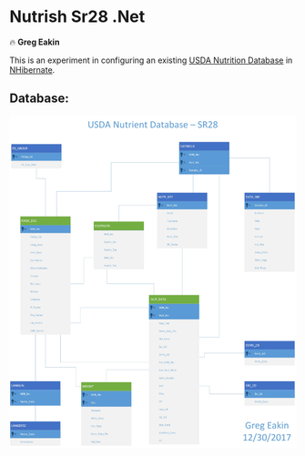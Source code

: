 # Nutrish Sr28 .Net
:fire: **Greg Eakin**

This is an experiment in configuring an existing [USDA Nutrition Database](https://www.ars.usda.gov/northeast-area/beltsville-md-bhnrc/beltsville-human-nutrition-research-center/methods-and-application-of-food-composition-laboratory/mafcl-site-pages/sr17-sr28/) in [NHibernate](https://nhibernate.info/).

## Database:
[![USDA Nutrition Database](SR28lib/Nutrish%20SR28.jpg "USDA Nutrition Database")](https://www.ars.usda.gov/northeast-area/beltsville-md-bhnrc/beltsville-human-nutrition-research-center/methods-and-application-of-food-composition-laboratory/mafcl-site-pages/sr17-sr28/)
